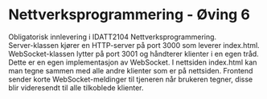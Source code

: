 # Nettverksprogrammering - Øving 6
Obligatorisk innlevering i IDATT2104 Nettverksprogrammering.  
Server-klassen kjører en HTTP-server på port 3000 som leverer index.html.
WebSocket-klassen lytter på port 3001 og håndterer klienter i en egen tråd. Dette er en egen implementasjon av WebSocket.
I nettsiden index.html kan man tegne sammen med alle andre klienter som er på nettsiden. Frontend sender korte WebSocket-meldinger til tjeneren når brukeren tegner, disse blir videresendt til alle tilkoblede klienter.
